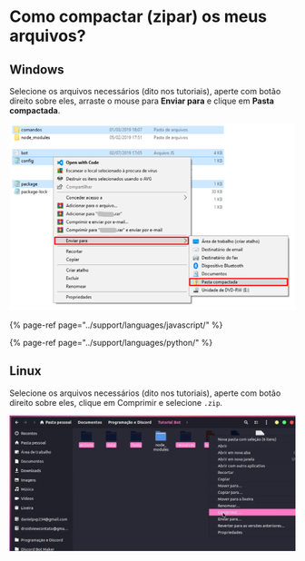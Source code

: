 # Como compactar \(zipar\) os meus arquivos?

## Windows

Selecione os arquivos necessários \(dito nos tutoriais\), aperte com botão direito sobre eles, arraste o mouse para **Enviar para** e clique em **Pasta compactada**.

![](../.gitbook/assets/image%20%2831%29.png)

{% page-ref page="../support/languages/javascript/" %}

{% page-ref page="../support/languages/python/" %}

## Linux

Selecione os arquivos necessários \(dito nos tutoriais\), aperte com botão direito sobre eles, clique em Comprimir e selecione `.zip`.

![](../.gitbook/assets/3.JPG)

